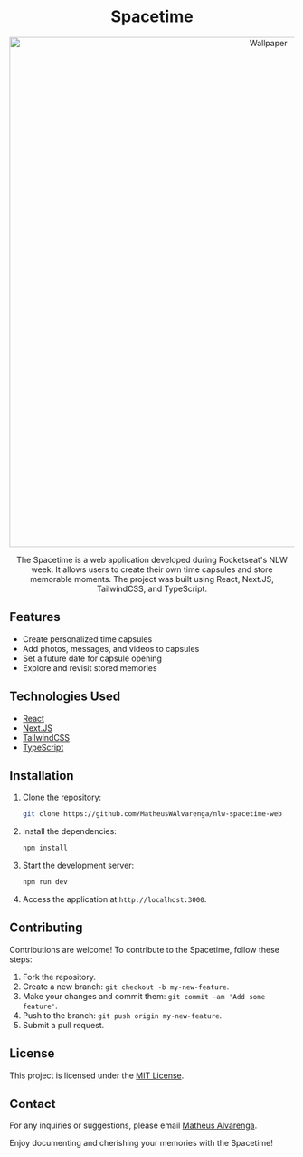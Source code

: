 <h1 align="center">Spacetime</h1>
 <div align="center">
<img width="900" alt="Wallpaper" src="https://github.com/MatheusWAlvarenga/nlw-spacetime-web/assets/94935750/13f47ab4-786c-42a4-8a7c-7e071e0db69b">
</div>

<p align="center">The Spacetime is a web application developed during Rocketseat's NLW week. It allows users to create their own time capsules and store memorable moments. The project was built using React, Next.JS, TailwindCSS, and TypeScript.</p>

## Features

- Create personalized time capsules
- Add photos, messages, and videos to capsules
- Set a future date for capsule opening
- Explore and revisit stored memories

## Technologies Used

- [React](https://reactjs.org/)
- [Next.JS](https://nextjs.org/)
- [TailwindCSS](https://tailwindcss.com/)
- [TypeScript](https://www.typescriptlang.org/)

## Installation

1. Clone the repository:

   ```bash
   git clone https://github.com/MatheusWAlvarenga/nlw-spacetime-web
   ```

2. Install the dependencies:

   ```bash
   npm install
   ```

3. Start the development server:

   ```bash
   npm run dev
   ```

4. Access the application at `http://localhost:3000`.

## Contributing

Contributions are welcome! To contribute to the Spacetime, follow these steps:

1. Fork the repository.
2. Create a new branch: `git checkout -b my-new-feature`.
3. Make your changes and commit them: `git commit -am 'Add some feature'`.
4. Push to the branch: `git push origin my-new-feature`.
5. Submit a pull request.

## License

This project is licensed under the [MIT License](LICENSE).

## Contact

For any inquiries or suggestions, please email [Matheus Alvarenga](mailto:matheuswalvarenga@gmail.com).

Enjoy documenting and cherishing your memories with the Spacetime!
